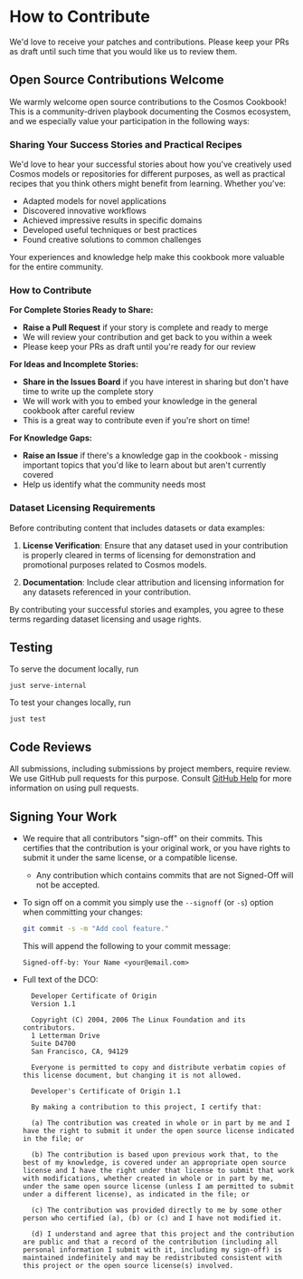 # How to Contribute

We'd love to receive your patches and contributions. Please keep your PRs as draft until such time that you would like us to review them.

## Open Source Contributions Welcome

We warmly welcome open source contributions to the Cosmos Cookbook! This is a community-driven playbook documenting the Cosmos ecosystem, and we especially value your participation in the following ways:

### Sharing Your Success Stories and Practical Recipes

We'd love to hear your successful stories about how you've creatively used Cosmos models or repositories for different purposes, as well as practical recipes that you think others might benefit from learning. Whether you've:

- Adapted models for novel applications
- Discovered innovative workflows  
- Achieved impressive results in specific domains
- Developed useful techniques or best practices
- Found creative solutions to common challenges

Your experiences and knowledge help make this cookbook more valuable for the entire community.

### How to Contribute

**For Complete Stories Ready to Share:**
- **Raise a Pull Request** if your story is complete and ready to merge
- We will review your contribution and get back to you within a week
- Please keep your PRs as draft until you're ready for our review

**For Ideas and Incomplete Stories:**
- **Share in the Issues Board** if you have interest in sharing but don't have time to write up the complete story
- We will work with you to embed your knowledge in the general cookbook after careful review
- This is a great way to contribute even if you're short on time!

**For Knowledge Gaps:**
- **Raise an Issue** if there's a knowledge gap in the cookbook - missing important topics that you'd like to learn about but aren't currently covered
- Help us identify what the community needs most

### Dataset Licensing Requirements

Before contributing content that includes datasets or data examples:

1. **License Verification**: Ensure that any dataset used in your contribution is properly cleared in terms of licensing for demonstration and promotional purposes related to Cosmos models.

2. **Documentation**: Include clear attribution and licensing information for any datasets referenced in your contribution.

By contributing your successful stories and examples, you agree to these terms regarding dataset licensing and usage rights.

## Testing

To serve the document locally, run

```shell
just serve-internal
```

To test your changes locally, run

```shell
just test
```

## Code Reviews

All submissions, including submissions by project members, require review. We use GitHub pull requests for this purpose. Consult
[GitHub Help](https://help.github.com/articles/about-pull-requests/) for more information on using pull requests.

## Signing Your Work

- We require that all contributors "sign-off" on their commits. This certifies that the contribution is your original work, or you have rights to submit it under the same license, or a compatible license.

  - Any contribution which contains commits that are not Signed-Off will not be accepted.

- To sign off on a commit you simply use the `--signoff` (or `-s`) option when committing your changes:

  ```bash
  git commit -s -m "Add cool feature."
  ```

  This will append the following to your commit message:

  ```
  Signed-off-by: Your Name <your@email.com>
  ```

- Full text of the DCO:

  ```
    Developer Certificate of Origin
    Version 1.1

    Copyright (C) 2004, 2006 The Linux Foundation and its contributors.
    1 Letterman Drive
    Suite D4700
    San Francisco, CA, 94129

    Everyone is permitted to copy and distribute verbatim copies of this license document, but changing it is not allowed.
  ```

  ```
    Developer's Certificate of Origin 1.1

    By making a contribution to this project, I certify that:

    (a) The contribution was created in whole or in part by me and I have the right to submit it under the open source license indicated in the file; or

    (b) The contribution is based upon previous work that, to the best of my knowledge, is covered under an appropriate open source license and I have the right under that license to submit that work with modifications, whether created in whole or in part by me, under the same open source license (unless I am permitted to submit under a different license), as indicated in the file; or

    (c) The contribution was provided directly to me by some other person who certified (a), (b) or (c) and I have not modified it.

    (d) I understand and agree that this project and the contribution are public and that a record of the contribution (including all personal information I submit with it, including my sign-off) is maintained indefinitely and may be redistributed consistent with this project or the open source license(s) involved.
  ```
